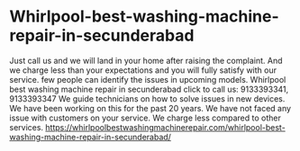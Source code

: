 # Whirlpool-best-washing-machine-repair-in-secunderabad
 Just call us and we will land in your home after raising the complaint. And we charge less than your expectations and you will fully satisfy with our service. few people can identify the issues in upcoming models. Whirlpool best washing machine repair in secunderabad  click to call us: 9133393341, 9133393347 We guide technicians on how to solve issues in new devices. We have been working on this for the past 20 years. We have not faced any issue with customers on your service. We charge less compared to other services. https://whirlpoolbestwashingmachinerepair.com/whirlpool-best-washing-machine-repair-in-secunderabad/
